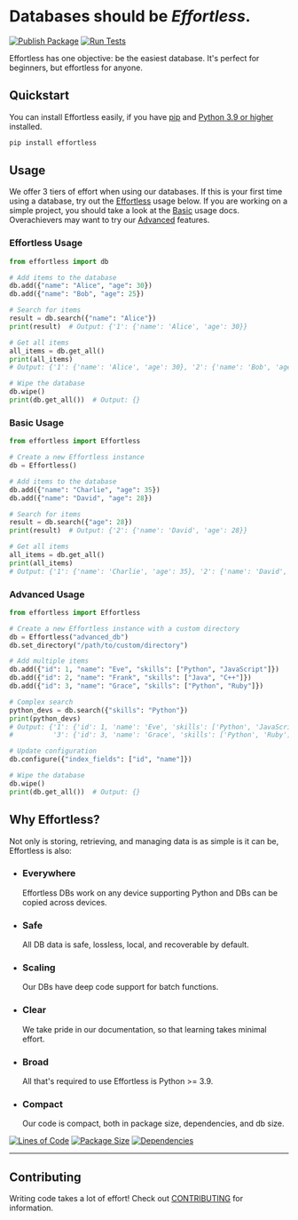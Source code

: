 # Databases should be _Effortless_.

[![Publish Package](https://github.com/bboonstra/Effortless/actions/workflows/publish.yml/badge.svg?branch=main)](https://github.com/bboonstra/Effortless/actions/workflows/publish.yml)
[![Run Tests](https://github.com/bboonstra/Effortless/actions/workflows/test.yml/badge.svg?branch=main)](https://github.com/bboonstra/Effortless/actions/workflows/test.yml)

Effortless has one objective: be the easiest database.
It's perfect for beginners, but effortless for anyone.

## Quickstart

You can install Effortless easily, if you have
[pip](https://pip.pypa.io/en/stable/installation/) and
[Python 3.9 or higher](https://www.python.org/downloads/) installed.

```bash
pip install effortless
```

## Usage

We offer 3 tiers of effort when using our databases. If this is your first time
using a database, try out the [Effortless](#effortless-usage) usage below.
If you are working on a simple project, you should take a look at the
[Basic](#basic-usage) usage docs.
Overachievers may want to try our [Advanced](#advanced-usage) features.

### Effortless Usage

```python
from effortless import db

# Add items to the database
db.add({"name": "Alice", "age": 30})
db.add({"name": "Bob", "age": 25})

# Search for items
result = db.search({"name": "Alice"})
print(result)  # Output: {'1': {'name': 'Alice', 'age': 30}}

# Get all items
all_items = db.get_all()
print(all_items)
# Output: {'1': {'name': 'Alice', 'age': 30}, '2': {'name': 'Bob', 'age': 25}}

# Wipe the database
db.wipe()
print(db.get_all())  # Output: {}
```

### Basic Usage

```python
from effortless import Effortless

# Create a new Effortless instance
db = Effortless()

# Add items to the database
db.add({"name": "Charlie", "age": 35})
db.add({"name": "David", "age": 28})

# Search for items
result = db.search({"age": 28})
print(result)  # Output: {'2': {'name': 'David', 'age': 28}}

# Get all items
all_items = db.get_all()
print(all_items)
# Output: {'1': {'name': 'Charlie', 'age': 35}, '2': {'name': 'David', 'age': 28}}
```

### Advanced Usage

```python
from effortless import Effortless

# Create a new Effortless instance with a custom directory
db = Effortless("advanced_db")
db.set_directory("/path/to/custom/directory")

# Add multiple items
db.add({"id": 1, "name": "Eve", "skills": ["Python", "JavaScript"]})
db.add({"id": 2, "name": "Frank", "skills": ["Java", "C++"]})
db.add({"id": 3, "name": "Grace", "skills": ["Python", "Ruby"]})

# Complex search
python_devs = db.search({"skills": "Python"})
print(python_devs)
# Output: {'1': {'id': 1, 'name': 'Eve', 'skills': ['Python', 'JavaScript']},
#          '3': {'id': 3, 'name': 'Grace', 'skills': ['Python', 'Ruby']}}

# Update configuration
db.configure({"index_fields": ["id", "name"]})

# Wipe the database
db.wipe()
print(db.get_all())  # Output: {}
```

## Why Effortless?

Not only is storing, retrieving, and managing data is as simple is it can be,
Effortless is also:

- ### Everywhere

    Effortless DBs work on any device supporting Python and DBs can be copied across
devices.

- ### Safe

    All DB data is safe, lossless, local, and recoverable by default.

- ### Scaling

    Our DBs have deep code support for batch functions.

- ### Clear

    We take pride in our documentation, so that learning takes minimal effort.

- ### Broad

    All that's required to use Effortless is Python >= 3.9.

- ### Compact

    Our code is compact, both in package size, dependencies, and db size.

[![Lines of Code](https://img.shields.io/github/languages/code-size/bboonstra/Effortless)](https://github.com/bboonstra/Effortless)
[![Package Size](https://img.shields.io/github/repo-size/bboonstra/Effortless)](https://github.com/bboonstra/Effortless)
[![Dependencies](https://img.shields.io/librariesio/github/bboonstra/Effortless)](https://libraries.io/github/bboonstra/Effortless)

---

## Contributing

Writing code takes a lot of effort! Check out [CONTRIBUTING](CONTRIBUTING.md)
for information.
